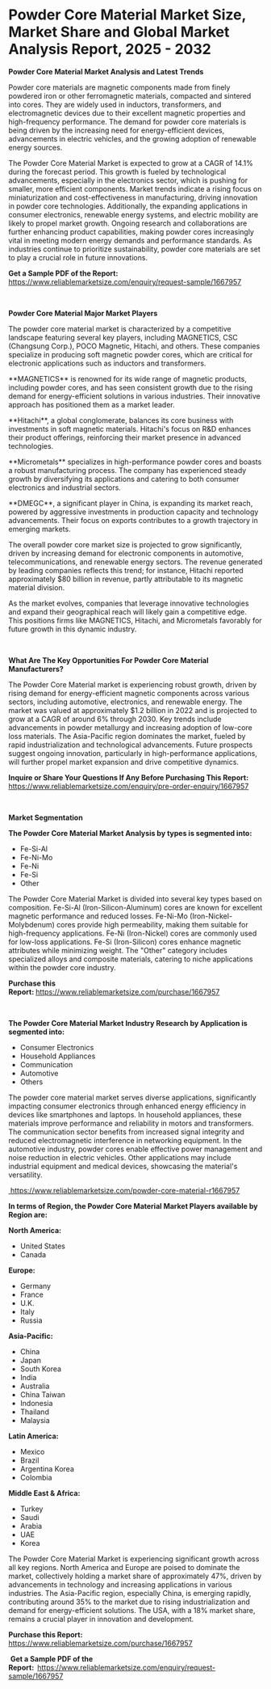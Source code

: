 <p><h1>Powder Core Material Market Size, Market Share and Global Market Analysis Report, 2025 - 2032</h1></p><p><strong>Powder Core Material Market Analysis and Latest Trends</strong></p>
<p><p>Powder core materials are magnetic components made from finely powdered iron or other ferromagnetic materials, compacted and sintered into cores. They are widely used in inductors, transformers, and electromagnetic devices due to their excellent magnetic properties and high-frequency performance. The demand for powder core materials is being driven by the increasing need for energy-efficient devices, advancements in electric vehicles, and the growing adoption of renewable energy sources.</p><p>The Powder Core Material Market is expected to grow at a CAGR of 14.1% during the forecast period. This growth is fueled by technological advancements, especially in the electronics sector, which is pushing for smaller, more efficient components. Market trends indicate a rising focus on miniaturization and cost-effectiveness in manufacturing, driving innovation in powder core technologies. Additionally, the expanding applications in consumer electronics, renewable energy systems, and electric mobility are likely to propel market growth. Ongoing research and collaborations are further enhancing product capabilities, making powder cores increasingly vital in meeting modern energy demands and performance standards. As industries continue to prioritize sustainability, powder core materials are set to play a crucial role in future innovations.</p></p>
<p><strong>Get a Sample PDF of the Report:&nbsp;</strong> <a href="https://www.reliablemarketsize.com/enquiry/request-sample/1667957?utm_campaign=1932&utm_medium=2&utm_source=Github&utm_content=ia&utm_term=19042025&utm_id=powder-core-material">https://www.reliablemarketsize.com/enquiry/request-sample/1667957</a></p>
<p>&nbsp;</p>
<p><strong>Powder Core Material Major Market Players</strong></p>
<p><p>The powder core material market is characterized by a competitive landscape featuring several key players, including MAGNETICS, CSC (Changsung Corp.), POCO Magnetic, Hitachi, and others. These companies specialize in producing soft magnetic powder cores, which are critical for electronic applications such as inductors and transformers.</p><p>**MAGNETICS** is renowned for its wide range of magnetic products, including powder cores, and has seen consistent growth due to the rising demand for energy-efficient solutions in various industries. Their innovative approach has positioned them as a market leader.</p><p>**Hitachi**, a global conglomerate, balances its core business with investments in soft magnetic materials. Hitachi's focus on R&D enhances their product offerings, reinforcing their market presence in advanced technologies.</p><p>**Micrometals** specializes in high-performance powder cores and boasts a robust manufacturing process. The company has experienced steady growth by diversifying its applications and catering to both consumer electronics and industrial sectors.</p><p>**DMEGC**, a significant player in China, is expanding its market reach, powered by aggressive investments in production capacity and technology advancements. Their focus on exports contributes to a growth trajectory in emerging markets.</p><p>The overall powder core market size is projected to grow significantly, driven by increasing demand for electronic components in automotive, telecommunications, and renewable energy sectors. The revenue generated by leading companies reflects this trend; for instance, Hitachi reported approximately $80 billion in revenue, partly attributable to its magnetic material division.</p><p>As the market evolves, companies that leverage innovative technologies and expand their geographical reach will likely gain a competitive edge. This positions firms like MAGNETICS, Hitachi, and Micrometals favorably for future growth in this dynamic industry.</p></p>
<p>&nbsp;</p>
<p><strong>What Are The Key Opportunities For Powder Core Material Manufacturers?</strong></p>
<p><p>The Powder Core Material market is experiencing robust growth, driven by rising demand for energy-efficient magnetic components across various sectors, including automotive, electronics, and renewable energy. The market was valued at approximately $1.2 billion in 2022 and is projected to grow at a CAGR of around 6% through 2030. Key trends include advancements in powder metallurgy and increasing adoption of low-core loss materials. The Asia-Pacific region dominates the market, fueled by rapid industrialization and technological advancements. Future prospects suggest ongoing innovation, particularly in high-performance applications, will further propel market expansion and drive competitive dynamics.</p></p>
<p><strong>Inquire or Share Your Questions If Any Before Purchasing This Report:</strong> <a href="https://www.reliablemarketsize.com/enquiry/pre-order-enquiry/1667957?utm_campaign=1932&utm_medium=2&utm_source=Github&utm_content=ia&utm_term=19042025&utm_id=powder-core-material">https://www.reliablemarketsize.com/enquiry/pre-order-enquiry/1667957</a></p>
<p>&nbsp;</p>
<p><strong>Market Segmentation</strong></p>
<p><strong>The Powder Core Material Market Analysis by types is segmented into:</strong></p>
<p><ul><li>Fe-Si-Al</li><li>Fe-Ni-Mo</li><li>Fe-Ni</li><li>Fe-Si</li><li>Other</li></ul></p>
<p><p>The Powder Core Material Market is divided into several key types based on composition. Fe-Si-Al (Iron-Silicon-Aluminum) cores are known for excellent magnetic performance and reduced losses. Fe-Ni-Mo (Iron-Nickel-Molybdenum) cores provide high permeability, making them suitable for high-frequency applications. Fe-Ni (Iron-Nickel) cores are commonly used for low-loss applications. Fe-Si (Iron-Silicon) cores enhance magnetic attributes while minimizing weight. The "Other" category includes specialized alloys and composite materials, catering to niche applications within the powder core industry.</p></p>
<p><strong>Purchase this Report:&nbsp;</strong><a href="https://www.reliablemarketsize.com/purchase/1667957?utm_campaign=1932&utm_medium=2&utm_source=Github&utm_content=ia&utm_term=19042025&utm_id=powder-core-material">https://www.reliablemarketsize.com/purchase/1667957</a></p>
<p>&nbsp;</p>
<p><strong>The Powder Core Material Market Industry Research by Application is segmented into:</strong></p>
<p><ul><li>Consumer Electronics</li><li>Household Appliances</li><li>Communication</li><li>Automotive</li><li>Others</li></ul></p>
<p><p>The powder core material market serves diverse applications, significantly impacting consumer electronics through enhanced energy efficiency in devices like smartphones and laptops. In household appliances, these materials improve performance and reliability in motors and transformers. The communication sector benefits from increased signal integrity and reduced electromagnetic interference in networking equipment. In the automotive industry, powder cores enable effective power management and noise reduction in electric vehicles. Other applications may include industrial equipment and medical devices, showcasing the material's versatility.</p></p>
<p><a href="https://www.reliablemarketsize.com/powder-core-material-r1667957?utm_campaign=1932&utm_medium=2&utm_source=Github&utm_content=ia&utm_term=19042025&utm_id=powder-core-material">&nbsp;https://www.reliablemarketsize.com/powder-core-material-r1667957</a></p>
<p><strong>In terms of Region, the Powder Core Material Market Players available by Region are:</strong></p>
<p>
    <p> <strong> North America: </strong>
        <ul>
            <li>United States</li>
            <li>Canada</li>
        </ul>
        </p> 
    <p> <strong> Europe: </strong>
        <ul>
            <li>Germany</li>
            <li>France</li>
            <li>U.K.</li>
            <li>Italy</li>
            <li>Russia</li>
        </ul>
        </p> 
    <p> <strong> Asia-Pacific: </strong>
        <ul>
            <li>China</li>
            <li>Japan</li>
            <li>South Korea</li>
            <li>India</li>
            <li>Australia</li>
            <li>China Taiwan</li>
            <li>Indonesia</li>
            <li>Thailand</li>
            <li>Malaysia</li>
        </ul>
        </p> 
    <p> <strong> Latin America: </strong>
        <ul>
            <li>Mexico</li>
            <li>Brazil</li>
            <li>Argentina Korea</li>
            <li>Colombia</li>
        </ul>
        </p> 
    <p> <strong> Middle East & Africa: </strong>
        <ul>
            <li>Turkey</li>
            <li>Saudi</li>
            <li>Arabia</li>
            <li>UAE</li>
            <li>Korea</li>
        </ul>
    </p>
    </p>
<p><p>The Powder Core Material Market is experiencing significant growth across all key regions. North America and Europe are poised to dominate the market, collectively holding a market share of approximately 47%, driven by advancements in technology and increasing applications in various industries. The Asia-Pacific region, especially China, is emerging rapidly, contributing around 35% to the market due to rising industrialization and demand for energy-efficient solutions. The USA, with a 18% market share, remains a crucial player in innovation and development.</p></p>
<p><strong>Purchase this Report: </strong><a href="https://www.reliablemarketsize.com/purchase/1667957?utm_campaign=1932&utm_medium=2&utm_source=Github&utm_content=ia&utm_term=19042025&utm_id=powder-core-material">https://www.reliablemarketsize.com/purchase/1667957</a></p>
<p>&nbsp;<strong>Get a Sample PDF of the Report:&nbsp;&nbsp;</strong><a href="https://www.reliablemarketsize.com/enquiry/request-sample/1667957?utm_campaign=1932&utm_medium=2&utm_source=Github&utm_content=ia&utm_term=19042025&utm_id=powder-core-material">https://www.reliablemarketsize.com/enquiry/request-sample/1667957</a></p>
<p><strong></strong></p>
<p><p></p><p></p><p></p></p>